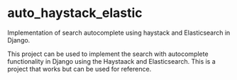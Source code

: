 # auto_haystack_elastic
Implementation of search autocomplete using haystack and Elasticsearch in Django.

This project can be used to implement the search with autocomplete functionality in Django using the Haystaack and Elasticsearch. This is a project that works
but can be used for reference.
